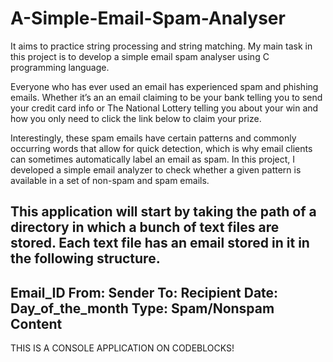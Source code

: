# A-Simple-Email-Spam-Analyser
It aims to practice string processing and string matching. My main task in this project is to develop a simple email spam analyser using C programming language.

Everyone who has ever used an email has experienced spam and phishing emails. Whether it’s an 
an email claiming to be your bank telling you to send your credit card info or The National Lottery telling 
you about your win and how you only need to click the link below to claim your prize.

Interestingly, these spam emails have certain patterns and commonly occurring words that allow for 
quick detection, which is why email clients can sometimes automatically label an email as spam. In this
project, I developed a simple email analyzer to check whether a given pattern is available in a set of non-spam and spam emails.

This application will start by taking the path of a directory in which a bunch of text files are stored. Each text 
file has an email stored in it in the following structure.
--------------------------------
Email_ID
From: Sender
To: Recipient
Date: Day_of_the_month
Type: Spam/Nonspam
Content
--------------------------------


THIS IS A CONSOLE APPLICATION ON CODEBLOCKS!
